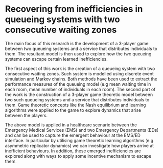 # Recovering from inefficiencies in queueing systems with two consecutive waiting zones

The main focus of this research is the development of a 3-player game between two queueing systems and a service that distributes individuals to them. The resultant model is then used to explore how the two queueing systems can escape certain learned inefficiencies.

The first aspect of this work is the creation of a queueing system with two consecutive waiting zones. Such system is modelled using discrete event simulation and Markov chains. Both methods have been used to extract the performance measures of the queueing model (e.g mean waiting time in each room, mean number of individuals in each room). The second part of the work is the construction of a 3-player game theoretic model between two such queueing systems and a service that distributes individuals to them. Game theoretic concepts like the Nash equilibrium and learning algorithms were applied to the game to explore dynamics that arise between the players.

The above model is applied in a healthcare scenario between the Emergency Medical Services (EMS) and two Emergency Departments (EDs) and can be used to capture the emergent behaviour at the EMS/ED interface. In particular by utilising game theoretic learning algorithms (e.g. asymmetric replicator dynamics) we can investigate how players arrive at inefficient behaviours. In addition, these emerged inefficiencies are explored along with ways to apply some incentive mechanism to escape them.